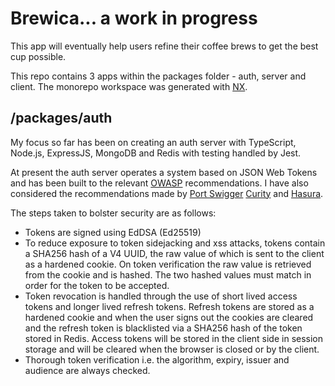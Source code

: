 # Brewica... a work in progress

This app will eventually help users refine their coffee brews to get the best cup possible.

This repo contains 3 apps within the packages folder - auth, server and client. The monorepo workspace was generated with [NX](https://nx.dev/).

## /packages/auth

My focus so far has been on creating an auth server with TypeScript, Node.js, ExpressJS, MongoDB and Redis with testing handled by Jest.

At present the auth server operates a system based on JSON Web Tokens and has been built to the relevant [OWASP](https://cheatsheetseries.owasp.org/cheatsheets/JSON_Web_Token_for_Java_Cheat_Sheet.html) recommendations. I have also considered the recommendations made by [Port Swigger](https://portswigger.net/web-security/jwt) [Curity](https://curity.io/resources/learn/jwt-best-practices/) and [Hasura](https://hasura.io/blog/best-practices-of-using-jwt-with-graphql/).

The steps taken to bolster security are as follows:
- Tokens are signed using EdDSA (Ed25519)
- To reduce exposure to token sidejacking and xss attacks, tokens contain a SHA256 hash of a V4 UUID, the raw value of which is sent to the client as a hardened cookie. On token verification the raw value is retrieved from the cookie and is hashed. The two hashed values must match in order for the token to be accepted.
- Token revocation is handled through the use of short lived access tokens and longer lived refresh tokens. Refresh tokens are stored as a hardened cookie and when the user signs out the cookies are cleared and the refresh token is blacklisted via a SHA256 hash of the token stored in Redis. Access tokens will be stored in the client side in session storage and will be cleared when the browser is closed or by the client.
- Thorough token verification i.e. the algorithm, expiry, issuer and audience are always checked.
